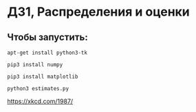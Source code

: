# ДЗ1, Распределения и оценки
## Чтобы запустить:
`apt-get install python3-tk`

`pip3 install numpy`

`pip3 install matplotlib`

`python3 estimates.py`

https://xkcd.com/1987/
